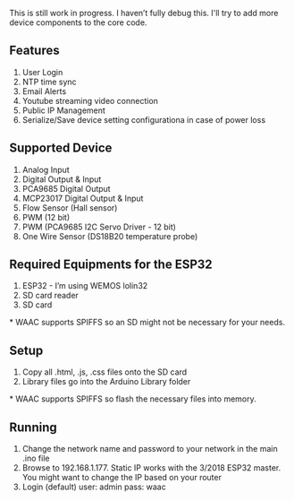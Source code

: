 This is still work in progress. I haven’t fully debug this. I'll try to add more device components to the core code.
<h2>Features</h2>
<ol>
<li>User Login</li>
<li>NTP time sync</li>
<li>Email Alerts</li>
<li>Youtube streaming video connection</li>
<li>Public IP Management</li>
<li>Serialize/Save device setting configurationa in case of power loss</li>
</ol>

<h2>Supported Device</h2>
<ol>
<li>Analog Input</li>
<li>Digital Output & Input</li>
<li>PCA9685 Digital Output</li>
<li>MCP23017 Digital Output & Input</li>
<li>Flow Sensor (Hall sensor)</li>
<li>PWM (12 bit)</li>
<li>PWM (PCA9685 I2C Servo Driver - 12 bit)</li>
<li>One Wire Sensor (DS18B20 temperature probe)</li>
</ol>

<h2>Required Equipments for the ESP32</h2>
<ol>
<li>ESP32 - I’m using WEMOS lolin32</li>
<li>SD card reader</li>
<li>SD card</li>
</ol>
* WAAC supports SPIFFS so an SD might not be necessary for your needs.

<h2>Setup</h2>
<ol>
<li>Copy all .html, .js, .css files onto the SD card</li>
<li>Library files go into the Arduino Library folder</li>
</ol>
* WAAC supports SPIFFS so flash the necessary files into memory.

<h2>Running</h2>
<ol>
<li>Change the network name and password to your network in the main .ino file</li>
<li>Browse to 192.168.1.177. Static IP works with the 3/2018 ESP32 master. You might want to change the IP based on your router</li>
<li>Login (default) user: admin pass: waac</li>
</ol>
